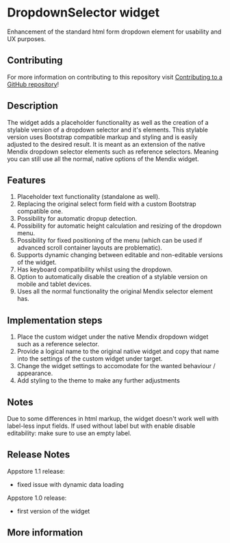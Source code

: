 # DropdownSelector widget

Enhancement of the standard html form dropdown element for usability and UX purposes.

## Contributing

For more information on contributing to this repository visit [Contributing to a GitHub repository](https://world.mendix.com/display/howto50/Contributing+to+a+GitHub+repository)!

## Description

The widget adds a placeholder functionality as well as the creation of a stylable version of a dropdown selector and it's elements. This stylable version uses Bootstrap compatible markup and styling and is easily adjusted to the desired result. It is meant as an extension of the native Mendix dropdown selector elements such as reference selectors. Meaning you can still use all the normal, native options of the Mendix widget.

## Features

1. Placeholder text functionality (standalone as well).
2. Replacing the original select form field with a custom Bootstrap compatible one.
3. Possibility for automatic dropup detection.
4. Possibility for automatic height calculation and resizing of the dropdown menu.
5. Possibility for fixed positioning of the menu (which can be used if advanced scroll container layouts are problematic).
6. Supports dynamic changing between editable and non-editable versions of the widget.
6. Has keyboard compatibility whilst using the dropdown.
7. Option to automatically disable the creation of a stylable version on mobile and tablet devices.
8. Uses all the normal functionality the original Mendix selector element has.

## Implementation steps

1. Place the custom widget under the native Mendix dropdown widget such as a reference selector.
2. Provide a logical name to the original native widget and copy that name into the settings of the custom widget under target.
3. Change the widget settings to accomodate for the wanted behaviour / appearance.
4. Add styling to the theme to make any further adjustments

## Notes
Due to some differences in html markup, the widget doesn't work well with label-less input fields. If used without label but with enable disable editability: make sure to use an empty label.

## Release Notes
Appstore 1.1 release:
- fixed issue with dynamic data loading

Appstore 1.0 release:
- first version of the widget

## More information